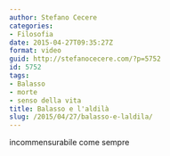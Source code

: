 ```yaml
---
author: Stefano Cecere
categories:
- Filosofia
date: 2015-04-27T09:35:27Z
format: video
guid: http://stefanocecere.com/?p=5752
id: 5752
tags:
- Balasso
- morte
- senso della vita
title: Balasso e l'aldilà
slug: /2015/04/27/balasso-e-laldila/
---
```


incommensurabile come sempre

<div class="jetpack-video-wrapper">
</div>